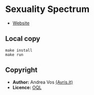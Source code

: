 # Sexuality Spectrum

 - [Website](https://spectrum.avris.it)

## Local copy

    make install
    make run
    
## Copyright
 
 * **Author:** Andrea Vos [(Avris.it)](https://avris.it)
 * **Licence:** [OQL](https://oql.avris.it/license?c=Andrea%20Vos%7Chttps://avris.it)
